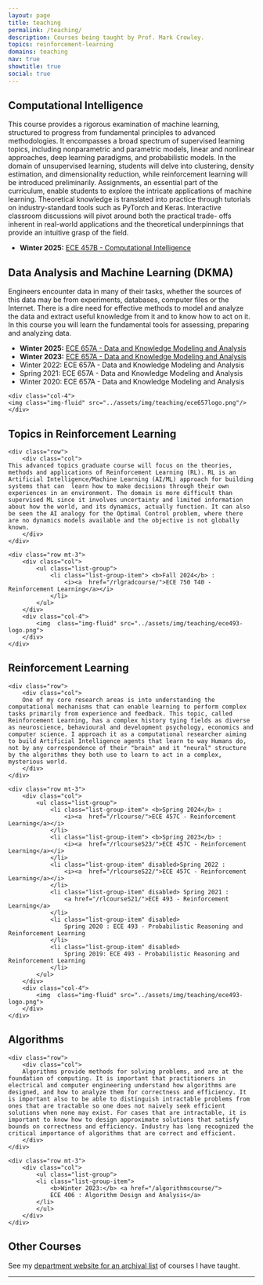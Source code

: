 ```yaml
---
layout: page
title: teaching
permalink: /teaching/
description: Courses being taught by Prof. Mark Crowley.
topics: reinforcement-learning
domains: teaching
nav: true
showtitle: true
social: true
---
```



<div class="container-fluid">

<div class="row">
	<div class="col">
		<h2>Computational Intelligence</h2>
	</div>
</div>

<div class="row">
    <div class="col">
    This course provides a rigorous examination of machine learning, structured to progress from fundamental principles to advanced methodologies. It encompasses a broad spectrum of supervised learning topics, including nonparametric and parametric models, linear and nonlinear approaches, deep learning paradigms, and probabilistic models. In the domain of unsupervised learning, students will delve into clustering, density estimation, and dimensionality reduction, while reinforcement learning will be introduced preliminarily. Assignments, an essential part of the curriculum, enable students to explore the intricate applications of machine learning. Theoretical knowledge is translated into practice through tutorials on industry-standard tools such as PyTorch and Keras. Interactive classroom discussions will pivot around both the practical trade- offs inherent in real-world applications and the theoretical underpinnings that provide an intuitive grasp of the field.
    </div>
</div>
    
<div class="row mt-3">
    <div class="col">
    <ul class="list-group">
    <li class="list-group-item"> 
        <b>Winter 2025:</b> 
            <a href="/ece457b/"> ECE 457B - Computational Intelligence</a>
    </li>
    </ul>
    </div>
    
</div>
    
<div class="row">
	<div class="col">
		<h2>Data Analysis and Machine Learning (DKMA)</h2>
	</div>
</div>

<div class="row">
    <div class="col">
    Engineers encounter data in many of their tasks, whether the sources of this data may be from experiments, databases, computer files or the Internet. There is a dire need for effective methods to model and analyze the data and extract useful knowledge from it and to know how to act on it. In this course you will learn the fundamental tools for assessing, preparing and analyzing data.
    </div>
</div>
    
<div class="row mt-3">
    <div class="col">
    <ul class="list-group">
    <li class="list-group-item"> 
        <b>Winter 2025:</b> <a href="/dkma/">
        ECE 657A - Data and Knowledge Modeling and Analysis</a>
    </li>
    <li class="list-group-item" disabled>
        <b>Winter 2023:</b> <a href="https://compthinking.github.io/DKMA">
        ECE 657A - Data and Knowledge Modeling and Analysis</a>
    </li>
    <li class="list-group-item" disabled> 
        Winter 2022: ECE 657A - Data and Knowledge Modeling and Analysis
    </li>
    <li class="list-group-item" disabled> 
        Spring 2021: ECE 657A - Data and Knowledge Modeling and Analysis
    </li>
    <li class="list-group-item" disabled> 
        Winter 2020: ECE 657A - Data and Knowledge Modeling and Analysis
    </li>
    </ul>
    </div>
    
    <div class="col-4">
    <img class="img-fluid" src="../assets/img/teaching/ece657logo.png"/>
    </div>
</div>
<div class="row">
	<div class="col">
		<h2>Topics in Reinforcement Learning</h2>
	</div>
</div>
	
	<div class="row">
		<div class="col">
	This advanced topics graduate course will focus on the theories, methods and applications of Reinforcement Learning (RL). RL is an Artificial Intelligence/Machine Learning (AI/ML) approach for building systems that can  learn how to make decisions through their own experiences in an environment. The domain is more difficult than supervised ML since it involves uncertainty and limited information about how the world, and its dynamics, actually function. It can also be seen the AI analogy for the Optimal Control problem, where there are no dynamics models available and the objective is not globally known. 
		</div>
	</div>
	
	<div class="row mt-3">
	    <div class="col">
	        <ul class="list-group">
				<li class="list-group-item"> <b>Fall 2024</b> : 
	                <i><a  href="/rlgradcourse/">ECE 750 T40 - Reinforcement Learning</a></i>
	            </li>
	        </ul>
	    </div>
	    <div class="col-4">
		    <img  class="img-fluid" src="../assets/img/teaching/ece493-logo.png">
	    </div>
	</div>

<div class="row">
	<div class="col">
		<h2>Reinforcement Learning</h2>
	</div>
</div>
	
	<div class="row">
		<div class="col">
		One of my core research areas is into understanding the computational mechanisms that can enable learning to perform complex tasks primarily from experience and feedback. This topic, called Reinforcement Learning, has a complex history tying fields as diverse as neuroscience, behavioural and development psychology, economics and computer science. I approach it as a computational researcher aiming to build Artificial Intelligence agents that learn to way Humans do, not by any correspondence of their "brain" and it "neural" structure by the algorithms they both use to learn to act in a complex, mysterious world.
		</div>
	</div>
	
	<div class="row mt-3">
	    <div class="col">
	        <ul class="list-group">
				<li class="list-group-item"> <b>Spring 2024</b> : 
	                <i><a  href="/rlcourse/">ECE 457C - Reinforcement Learning</a></i>
	            </li>
				<li class="list-group-item"> <b>Spring 2023</b> : 
	                <i><a  href="/rlcourseS23/">ECE 457C - Reinforcement Learning</a></i>
	            </li>
	            <li class="list-group-item" disabled>Spring 2022 : 
	                <i><a  href="/rlcourseS22/">ECE 457C - Reinforcement Learning</a></i>
	            </li>
	            <li class="list-group-item" disabled> Spring 2021 : 
	                <a href="/rlcourseS21/">ECE 493 - Reinforcement Learning</a>
	            </li>
	            <li class="list-group-item" disabled> 
	                Spring 2020 : ECE 493 - Probabilistic Reasoning and Reinforcement Learning
	            </li>
	            <li class="list-group-item" disabled> 
	                Spring 2019: ECE 493 - Probabilistic Reasoning and Reinforcement Learning
	            </li>
	        </ul>
	    </div>
	    <div class="col-4">
		    <img  class="img-fluid" src="../assets/img/teaching/ece493-logo.png">
	    </div>
	</div>


<div class="row">
	<div class="col">
		<h2>Algorithms</h2>
	</div>
</div>
	
	<div class="row">
		<div class="col">
		Algorithms provide methods for solving problems, and are at the foundation of computing. It is important that practitioners in electrical and computer engineering understand how algorithms are designed, and how to analyze them for correctness and efficiency. It is important also to be able to distinguish intractable problems from ones that are tractable so one does not naively seek efficient solutions when none may exist. For cases that are intractable, it is important to know how to design approximate solutions that satisfy bounds on correctness and efficiency. Industry has long recognized the critical importance of algorithms that are correct and efficient. 
		</div>
	</div>
	
	<div class="row mt-3">
		<div class="col">
			<ul class="list-group">
			<li class="list-group-item"> 
				<b>Winter 2023:</b> <a href="/algorithmscourse/">
				ECE 406 : Algorithm Design and Analysis</a>
			</li>
			</ul>
		</div>
	</div>

<div class="row"> 
	<div class="col">
		<h2>Other Courses</h2>
	</div>
</div>

<div class="row"> 
	<div class="col">
		See my <a href="https://uwaterloo.ca/scholar/mcrowley/classes">department website for an archival list</a> of courses I have taught.
	</div> 
</div>

</div>

<hr>

